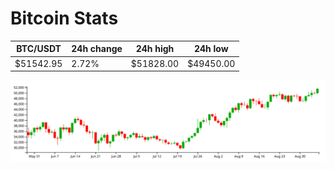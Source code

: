 # Bitcoin Stats

BTC/USDT|24h change|24h high|24h low|
|---|---|---|---|
|$51542.95|2.72%|$51828.00|$49450.00|

<img src="./chart.svg">
